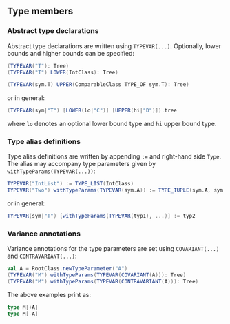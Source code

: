 Type members
------------

### Abstract type declarations

Abstract type declarations are written using `TYPEVAR(...)`. Optionally, lower bounds and higher bounds can be specified:

```scala
(TYPEVAR("T"): Tree)
(TYPEVAR("T") LOWER(IntClass): Tree)

(TYPEVAR(sym.T) UPPER(ComparableClass TYPE_OF sym.T): Tree)
```

or in general:

```scala
(TYPEVAR(sym|"T") [LOWER(lo|"C")] [UPPER(hi|"D")]).tree
```

where `lo` denotes an optional lower bound type and `hi` upper bound type.

### Type alias definitions

Type alias definitions are written by appending `:=` and right-hand side `Type`. The alias may accompany type parameters given by `withTypeParams(TYPEVAR(...))`:

```scala
TYPEVAR("IntList") := TYPE_LIST(IntClass)
TYPEVAR("Two") withTypeParams(TYPEVAR(sym.A)) := TYPE_TUPLE(sym.A, sym.A)
```

or in general:

```scala
TYPEVAR(sym|"T") [withTypeParams(TYPEVAR(typ1), ...)] := typ2
```

### Variance annotations

Variance annotations for the type parameters are set using `COVARIANT(...)` and `CONTRAVARIANT(...)`:

```scala
val A = RootClass.newTypeParameter("A")
(TYPEVAR("M") withTypeParams(TYPEVAR(COVARIANT(A))): Tree)
(TYPEVAR("M") withTypeParams(TYPEVAR(CONTRAVARIANT(A))): Tree)
```

The above examples print as:

```scala
type M[+A]
type M[-A]
```
